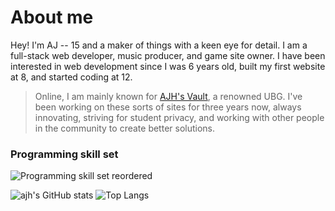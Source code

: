 # About me

Hey! I'm AJ -- 15 and a maker of things with a keen eye for detail. I am a full-stack web developer, music producer, and game site owner. I have been interested in web development since I was 6 years old, built my first website at 8, and started coding at 12.
> Online, I am mainly known for [AJH's Vault](https://ajhmath.org), a renowned UBG. I've been working on these sorts of sites for three years now, always innovating, striving for student privacy, and working with other people in the community to create better solutions.

### Programming skill set
![Programming skill set reordered](https://skillicons.dev/icons?i=python,js,html,css,django,flask,nodejs,express,discordjs,astro,p5js,jquery,bootstrap,tailwind,sass,vscode,replit,codepen,github,sqlite,nginx,cloudflare,windows,ubuntu,mint,bash,nix,powershell,npm,git,markdown&theme=dark) 

![ajh's GitHub stats](https://github-readme-stats.vercel.app/api?username=xe2l0rerja&show_icons=true&theme=blue-green) ![Top Langs](https://github-readme-stats.vercel.app/api/top-langs/?username=xe2l0rerja&theme=github_dark)
